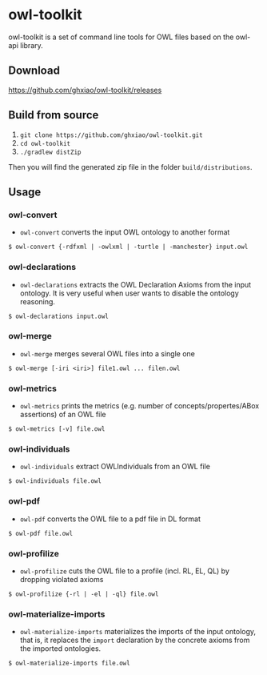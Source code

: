 owl-toolkit
===========

owl-toolkit is a set of command line tools for OWL files based on the owl-api library.

Download
---------
https://github.com/ghxiao/owl-toolkit/releases

Build from source
---------
1. `git clone https://github.com/ghxiao/owl-toolkit.git`
2. `cd owl-toolkit`
3. `./gradlew distZip`

Then you will find the generated zip file in the folder `build/distributions`.


Usage
----------

### owl-convert

* `owl-convert` converts the input OWL ontology to another format

```console
$ owl-convert {-rdfxml | -owlxml | -turtle | -manchester} input.owl
```

### owl-declarations

* `owl-declarations` extracts the OWL Declaration Axioms from the input ontology. 
It is very useful when user wants to disable the ontology reasoning.

```console
$ owl-declarations input.owl
```


### owl-merge

* `owl-merge` merges several OWL files into a single one

```console
$ owl-merge [-iri <iri>] file1.owl ... filen.owl
```

### owl-metrics

* `owl-metrics` prints the metrics (e.g. number of concepts/propertes/ABox assertions) of an OWL file

```console
$ owl-metrics [-v] file.owl
```

### owl-individuals

* `owl-individuals` extract OWLIndividuals from an OWL file

```console
$ owl-individuals file.owl
```

### owl-pdf

* `owl-pdf` converts the OWL file to a pdf file in DL format
  
```console
$ owl-pdf file.owl
```

### owl-profilize

* `owl-profilize` cuts the OWL file to a profile (incl. RL, EL, QL) by dropping violated axioms

```console
$ owl-profilize {-rl | -el | -ql} file.owl
```
### owl-materialize-imports

* `owl-materialize-imports` materializes the imports of the input ontology, that is, 
it replaces the `import` declaration by the concrete axioms from the imported ontologies. 

```console
$ owl-materialize-imports file.owl 
```
